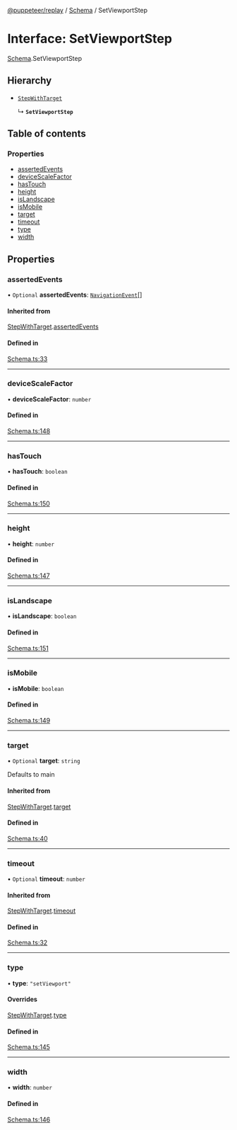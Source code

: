 [@puppeteer/replay](../README.md) / [Schema](../modules/Schema.md) / SetViewportStep

# Interface: SetViewportStep

[Schema](../modules/Schema.md).SetViewportStep

## Hierarchy

- [`StepWithTarget`](Schema.StepWithTarget.md)

  ↳ **`SetViewportStep`**

## Table of contents

### Properties

- [assertedEvents](Schema.SetViewportStep.md#assertedevents)
- [deviceScaleFactor](Schema.SetViewportStep.md#devicescalefactor)
- [hasTouch](Schema.SetViewportStep.md#hastouch)
- [height](Schema.SetViewportStep.md#height)
- [isLandscape](Schema.SetViewportStep.md#islandscape)
- [isMobile](Schema.SetViewportStep.md#ismobile)
- [target](Schema.SetViewportStep.md#target)
- [timeout](Schema.SetViewportStep.md#timeout)
- [type](Schema.SetViewportStep.md#type)
- [width](Schema.SetViewportStep.md#width)

## Properties

### assertedEvents

• `Optional` **assertedEvents**: [`NavigationEvent`](Schema.NavigationEvent.md)[]

#### Inherited from

[StepWithTarget](Schema.StepWithTarget.md).[assertedEvents](Schema.StepWithTarget.md#assertedevents)

#### Defined in

[Schema.ts:33](https://github.com/puppeteer/replay/blob/main/src/Schema.ts#L33)

---

### deviceScaleFactor

• **deviceScaleFactor**: `number`

#### Defined in

[Schema.ts:148](https://github.com/puppeteer/replay/blob/main/src/Schema.ts#L148)

---

### hasTouch

• **hasTouch**: `boolean`

#### Defined in

[Schema.ts:150](https://github.com/puppeteer/replay/blob/main/src/Schema.ts#L150)

---

### height

• **height**: `number`

#### Defined in

[Schema.ts:147](https://github.com/puppeteer/replay/blob/main/src/Schema.ts#L147)

---

### isLandscape

• **isLandscape**: `boolean`

#### Defined in

[Schema.ts:151](https://github.com/puppeteer/replay/blob/main/src/Schema.ts#L151)

---

### isMobile

• **isMobile**: `boolean`

#### Defined in

[Schema.ts:149](https://github.com/puppeteer/replay/blob/main/src/Schema.ts#L149)

---

### target

• `Optional` **target**: `string`

Defaults to main

#### Inherited from

[StepWithTarget](Schema.StepWithTarget.md).[target](Schema.StepWithTarget.md#target)

#### Defined in

[Schema.ts:40](https://github.com/puppeteer/replay/blob/main/src/Schema.ts#L40)

---

### timeout

• `Optional` **timeout**: `number`

#### Inherited from

[StepWithTarget](Schema.StepWithTarget.md).[timeout](Schema.StepWithTarget.md#timeout)

#### Defined in

[Schema.ts:32](https://github.com/puppeteer/replay/blob/main/src/Schema.ts#L32)

---

### type

• **type**: `"setViewport"`

#### Overrides

[StepWithTarget](Schema.StepWithTarget.md).[type](Schema.StepWithTarget.md#type)

#### Defined in

[Schema.ts:145](https://github.com/puppeteer/replay/blob/main/src/Schema.ts#L145)

---

### width

• **width**: `number`

#### Defined in

[Schema.ts:146](https://github.com/puppeteer/replay/blob/main/src/Schema.ts#L146)
